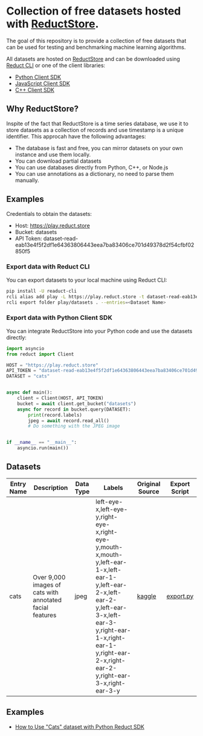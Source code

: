 # Collection of free datasets hosted with [ReductStore](https://reduct.store/).

The goal of this repository is to provide a collection of free datasets that can be used for testing and benchmarking
machine learning algorithms.

All datasets are hosted on [ReductStore](https://play.reduct.store/) and can be downloaded
using [Reduct CLI](https://https://github.com/reductstore/reduct-cli) or
one of the client libraries:

* [Python Client SDK](https://github.com/reductstore/reduct-py)
* [JavaScript Client SDK](https://github.com/reductstore/reduct-js)
* [C++ Client SDK](https://github.com/reductstore/reduct-cpp)

## Why ReductStore?

Inspite of the fact that ReductStore is a time series database, we use it to store datasets as a collection of records
and use timestamp is a unique identifier. This approcah have the following advantages:

- The database is fast and free, you can mirror datasets on your own instance and use them locally.
- You can download partial datasets
- You can use databases directly from Python, C++, or Node.js
- You can use annotations as a dictionary, no need to parse them manually.

## Examples

Credentials to obtain the datasets:

- Host: https://play.reduct.store
- Bucket: datasets
- API Token: dataset-read-eab13e4f5f2df1e64363806443eea7ba83406ce701d49378d2f54cfbf02850f5

### Export data with Reduct CLI

You can export datasets to your local machine using Reduct CLI:

```bash
pip install -U readuct-cli
rcli alias add play -L https://play.reduct.store -t dataset-read-eab13e4f5f2df1e64363806443eea7ba83406ce701d49378d2f54cfbf02850f5
rcli export folder play/datasets . --entries=<Dataset Name>
```

### Export data with Python Client SDK

You can integrate ReductStore into your Python code and use the datasets directly:

```python
import asyncio
from reduct import Client

HOST = "https://play.reduct.store"
API_TOKEN = "dataset-read-eab13e4f5f2df1e64363806443eea7ba83406ce701d49378d2f54cfbf02850f5"
DATASET = "cats"


async def main():
    client = Client(HOST, API_TOKEN)
    bucket = await client.get_bucket("datasets")
    async for record in bucket.query(DATASET):
        print(record.labels)
        jpeg = await record.read_all()
        # Do something with the JPEG image


if __name__ == "__main__":
    asyncio.run(main())
```

## Datasets

| Entry Name | Description                                              | Data Type | Labels                                                                                                                                                                                                                          | Original Source                                                | Export Script                       |
|------------|----------------------------------------------------------|-----------|---------------------------------------------------------------------------------------------------------------------------------------------------------------------------------------------------------------------------------|----------------------------------------------------------------|-------------------------------------|
| cats       | Over 9,000 images of cats with annotated facial features | jpeg      | left-eye-x,left-eye-y,right-eye-x,right-eye-y,mouth-x,mouth-y,left-ear-1-x,left-ear-1-y,left-ear-2-x,left-ear-2-y,left-ear-3-x,left-ear-3-y,right-ear-1-x,right-ear-1-y,right-ear-2-x,right-ear-2-y,right-ear-3-x,right-ear-3-y | [kaggle](https://www.kaggle.com/datasets/crawford/cat-dataset) | [export.py](.export/cats/export.py) |

## Examples

* [How to Use "Cats" dataset with Python Reduct SDK](./examples/cats.ipynb)
